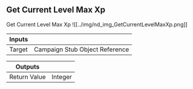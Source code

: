 ## Get Current Level Max Xp
Get Current Level Max Xp
![[../img/nd_img_GetCurrentLevelMaxXp.png]]

|Inputs||
|--|--|
| Target | Campaign Stub Object Reference |

|Outputs||
|--|--|
| Return Value | Integer |

